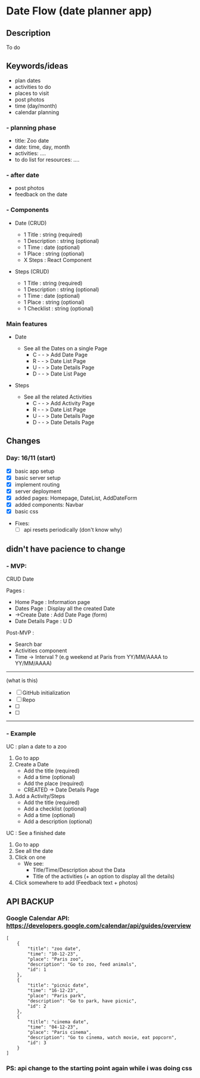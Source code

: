 # Date Flow (date planner app)

## Description

To do

## Keywords/ideas

- plan dates
- activities to do
- places to visit
- post photos
- time (day/month)
- calendar planning

### - planning phase
- title: Zoo date
- date: time, day, month
- activities: ….
- to do list for resources: ….

### - after date
- post photos
- feedback on the date

### - Components

- Date (CRUD)
    - 1 Title : string (required)
    - 1 Description : string (optional)
    - 1 Time : date (optional)
    - 1 Place : string (optional)
    - X Steps : React Component

- Steps (CRUD)
    - 1 Title : string (required)
    - 1 Description : string (optional)
    - 1 Time : date (optional)
    - 1 Place : string (optional)
    - 1 Checklist : string (optional)

### Main features

- Date
    - See all the Dates on a single Page
        - C - - > Add Date Page
        - R - - > Date List Page
        - U - - > Date Details Page
        - D - - > Date List Page

- Steps
    - See all the related Activities
        - C - - > Add Activity Page
        - R - - > Date List Page
        - U - - > Date Details Page
        - D - - > Date Details Page


## Changes

### Day: 16/11 (start)

- [x] basic app setup
- [x] basic server setup
- [x] implement routing
- [x] server deployment
- [x] added pages: Homepage, DateList, AddDateForm
- [x] added components: Navbar
- [x] basic css

- Fixes:
    - [ ] api resets periodically (don't know why)

## didn't have pacience to change

### - MVP:

CRUD Date

Pages : 
- Home Page : Information page
- Dates Page : Display all the created Date
- ->Create Date : Add Date Page (form)
- Date Details Page : U D 

Post-MVP : 
- Search bar
- Activities component
- Time -> Interval ? (e.g weekend at Paris from YY/MM/AAAA to YY/MM/AAAA)

---
(what is this)

- [ ] GitHub initialization
- [ ] Repo 
- [ ]
- [ ]
---

### - Example
UC : plan a date to a zoo

1. Go to app
2. Create a Date
    - Add the title (required)
    - Add a time (optional)
    - Add the place (required)
    - CREATED -> Date Details Page
3. Add a Activity/Steps
    - Add the title (required)
    - Add a checklist (optional)
    - Add a time (optional)
    - Add a description (optional)

UC : See a finished date

1. Go to app
2. See all the date
3. Click on one
    - We see:
        - Title/Time/Description about the Data
        - Title of the activities (+ an option to display all the details)
5. Click somewhere to add (Feedback text + photos)


## API BACKUP

### Google Calendar API: https://developers.google.com/calendar/api/guides/overview

```
[
    {
        "title": "zoo date",
        "time": "10-12-23",
        "place": "Paris zoo",
        "description": "Go to zoo, feed animals",
        "id": 1
    },
    {
        "title": "picnic date",
        "time": "16-12-23",
        "place": "Paris park",
        "description": "Go to park, have picnic",
        "id": 2
    },
    {
        "title": "cinema date",
        "time": "04-12-23",
        "place": "Paris cinema",
        "description": "Go to cinema, watch movie, eat popcorn",
        "id": 3
    }
]

```

### PS: api change to the starting point again while i was doing css